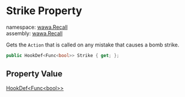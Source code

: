# Strike Property

namespace: [wawa\.Recall](../../wawa.Recall.md)<br />
assembly: [wawa\.Recall](../../../wawa.Recall.md)

Gets the `Action` that is called on any mistake that causes a bomb strike\.

```csharp
public HookDef<Func<bool>> Strike { get; };
```

## Property Value

[HookDef\<Func\<bool\>\>](../../../wawa.Recall/wawa.Recall/HookDef\`1.md)

